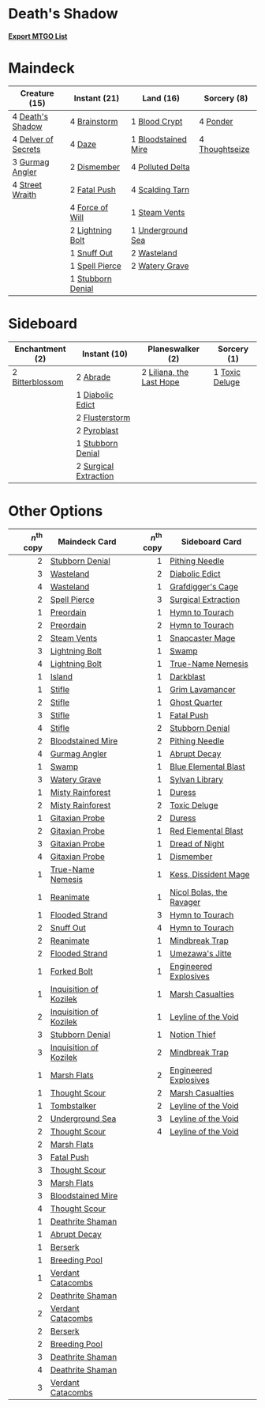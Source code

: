 # Death's Shadow

#### [Export MTGO List](../collection/Death's%20Shadow/Death's%20Shadow.txt)
# Maindeck

|                                        Creature (15)                                         |                                        Instant (21)                                        |                                          Land (16)                                           |                                       Sorcery (8)                                       |
|----------------------------------------------------------------------------------------------|--------------------------------------------------------------------------------------------|----------------------------------------------------------------------------------------------|-----------------------------------------------------------------------------------------|
|4 [Death's Shadow](http://gatherer.wizards.com/Pages/Card/Details.aspx?multiverseid=425889)   |4 [Brainstorm](http://gatherer.wizards.com/Pages/Card/Details.aspx?multiverseid=382871)     |1 [Blood Crypt](http://gatherer.wizards.com/Pages/Card/Details.aspx?multiverseid=405093)      |4 [Ponder](http://gatherer.wizards.com/Pages/Card/Details.aspx?multiverseid=244313)      |
|4 [Delver of Secrets](http://gatherer.wizards.com/Pages/Card/Details.aspx?multiverseid=439326)|4 [Daze](http://gatherer.wizards.com/Pages/Card/Details.aspx?multiverseid=413586)           |1 [Bloodstained Mire](http://gatherer.wizards.com/Pages/Card/Details.aspx?multiverseid=405094)|4 [Thoughtseize](http://gatherer.wizards.com/Pages/Card/Details.aspx?multiverseid=438676)|
|3 [Gurmag Angler](http://gatherer.wizards.com/Pages/Card/Details.aspx?multiverseid=391850)    |2 [Dismember](http://gatherer.wizards.com/Pages/Card/Details.aspx?multiverseid=397830)      |4 [Polluted Delta](http://gatherer.wizards.com/Pages/Card/Details.aspx?multiverseid=405104)   |                                                                                         |
|4 [Street Wraith](http://gatherer.wizards.com/Pages/Card/Details.aspx?multiverseid=370428)    |2 [Fatal Push](http://gatherer.wizards.com/Pages/Card/Details.aspx?multiverseid=423724)     |4 [Scalding Tarn](http://gatherer.wizards.com/Pages/Card/Details.aspx?multiverseid=426069)    |                                                                                         |
|                                                                                              |4 [Force of Will](http://gatherer.wizards.com/Pages/Card/Details.aspx?multiverseid=382943)  |1 [Steam Vents](http://gatherer.wizards.com/Pages/Card/Details.aspx?multiverseid=405109)      |                                                                                         |
|                                                                                              |2 [Lightning Bolt](http://gatherer.wizards.com/Pages/Card/Details.aspx?multiverseid=234704) |1 [Underground Sea](http://gatherer.wizards.com/Pages/Card/Details.aspx?multiverseid=383142)  |                                                                                         |
|                                                                                              |1 [Snuff Out](http://gatherer.wizards.com/Pages/Card/Details.aspx?multiverseid=201794)      |2 [Wasteland](http://gatherer.wizards.com/Pages/Card/Details.aspx?multiverseid=413790)        |                                                                                         |
|                                                                                              |1 [Spell Pierce](http://gatherer.wizards.com/Pages/Card/Details.aspx?multiverseid=425876)   |2 [Watery Grave](http://gatherer.wizards.com/Pages/Card/Details.aspx?multiverseid=405114)     |                                                                                         |
|                                                                                              |1 [Stubborn Denial](http://gatherer.wizards.com/Pages/Card/Details.aspx?multiverseid=386673)|                                                                                              |                                                                                         |


# Sideboard

|                                     Enchantment (2)                                      |                                          Instant (10)                                          |                                         Planeswalker (2)                                          |                                       Sorcery (1)                                       |
|------------------------------------------------------------------------------------------|------------------------------------------------------------------------------------------------|---------------------------------------------------------------------------------------------------|-----------------------------------------------------------------------------------------|
|2 [Bitterblossom](http://gatherer.wizards.com/Pages/Card/Details.aspx?multiverseid=397701)|2 [Abrade](http://gatherer.wizards.com/Pages/Card/Details.aspx?multiverseid=430772)             |2 [Liliana, the Last Hope](http://gatherer.wizards.com/Pages/Card/Details.aspx?multiverseid=414388)|1 [Toxic Deluge](http://gatherer.wizards.com/Pages/Card/Details.aspx?multiverseid=413650)|
|                                                                                          |1 [Diabolic Edict](http://gatherer.wizards.com/Pages/Card/Details.aspx?multiverseid=442074)     |                                                                                                   |                                                                                         |
|                                                                                          |2 [Flusterstorm](http://gatherer.wizards.com/Pages/Card/Details.aspx?multiverseid=382942)       |                                                                                                   |                                                                                         |
|                                                                                          |2 [Pyroblast](http://gatherer.wizards.com/Pages/Card/Details.aspx?multiverseid=159243)          |                                                                                                   |                                                                                         |
|                                                                                          |1 [Stubborn Denial](http://gatherer.wizards.com/Pages/Card/Details.aspx?multiverseid=386673)    |                                                                                                   |                                                                                         |
|                                                                                          |2 [Surgical Extraction](http://gatherer.wizards.com/Pages/Card/Details.aspx?multiverseid=397706)|                                                                                                   |                                                                                         |


# Other Options

|*n*<sup>th</sup> copy|                                          Maindeck Card                                          |*n*<sup>th</sup> copy|                                          Sideboard Card                                           |
|--------------------:|-------------------------------------------------------------------------------------------------|--------------------:|---------------------------------------------------------------------------------------------------|
|                    2|[Stubborn Denial](http://gatherer.wizards.com/Pages/Card/Details.aspx?multiverseid=386673)       |                    1|[Pithing Needle](http://gatherer.wizards.com/Pages/Card/Details.aspx?multiverseid=425815)          |
|                    3|[Wasteland](http://gatherer.wizards.com/Pages/Card/Details.aspx?multiverseid=413790)             |                    2|[Diabolic Edict](http://gatherer.wizards.com/Pages/Card/Details.aspx?multiverseid=442074)          |
|                    4|[Wasteland](http://gatherer.wizards.com/Pages/Card/Details.aspx?multiverseid=413790)             |                    1|[Grafdigger's Cage](http://gatherer.wizards.com/Pages/Card/Details.aspx?multiverseid=426046)       |
|                    2|[Spell Pierce](http://gatherer.wizards.com/Pages/Card/Details.aspx?multiverseid=425876)          |                    3|[Surgical Extraction](http://gatherer.wizards.com/Pages/Card/Details.aspx?multiverseid=397706)     |
|                    1|[Preordain](http://gatherer.wizards.com/Pages/Card/Details.aspx?multiverseid=265979)             |                    1|[Hymn to Tourach](http://gatherer.wizards.com/Pages/Card/Details.aspx?multiverseid=382976)         |
|                    2|[Preordain](http://gatherer.wizards.com/Pages/Card/Details.aspx?multiverseid=265979)             |                    2|[Hymn to Tourach](http://gatherer.wizards.com/Pages/Card/Details.aspx?multiverseid=382976)         |
|                    2|[Steam Vents](http://gatherer.wizards.com/Pages/Card/Details.aspx?multiverseid=405109)           |                    1|[Snapcaster Mage](http://gatherer.wizards.com/Pages/Card/Details.aspx?multiverseid=425875)         |
|                    3|[Lightning Bolt](http://gatherer.wizards.com/Pages/Card/Details.aspx?multiverseid=234704)        |                    1|[Swamp](http://gatherer.wizards.com/Pages/Card/Details.aspx?multiverseid=439603)                   |
|                    4|[Lightning Bolt](http://gatherer.wizards.com/Pages/Card/Details.aspx?multiverseid=234704)        |                    1|[True-Name Nemesis](http://gatherer.wizards.com/Pages/Card/Details.aspx?multiverseid=376562)       |
|                    1|[Island](http://gatherer.wizards.com/Pages/Card/Details.aspx?multiverseid=439602)                |                    1|[Darkblast](http://gatherer.wizards.com/Pages/Card/Details.aspx?multiverseid=87922)                |
|                    1|[Stifle](http://gatherer.wizards.com/Pages/Card/Details.aspx?multiverseid=429877)                |                    1|[Grim Lavamancer](http://gatherer.wizards.com/Pages/Card/Details.aspx?multiverseid=234706)         |
|                    2|[Stifle](http://gatherer.wizards.com/Pages/Card/Details.aspx?multiverseid=429877)                |                    1|[Ghost Quarter](http://gatherer.wizards.com/Pages/Card/Details.aspx?multiverseid=430470)           |
|                    3|[Stifle](http://gatherer.wizards.com/Pages/Card/Details.aspx?multiverseid=429877)                |                    1|[Fatal Push](http://gatherer.wizards.com/Pages/Card/Details.aspx?multiverseid=423724)              |
|                    4|[Stifle](http://gatherer.wizards.com/Pages/Card/Details.aspx?multiverseid=429877)                |                    2|[Stubborn Denial](http://gatherer.wizards.com/Pages/Card/Details.aspx?multiverseid=386673)         |
|                    2|[Bloodstained Mire](http://gatherer.wizards.com/Pages/Card/Details.aspx?multiverseid=405094)     |                    2|[Pithing Needle](http://gatherer.wizards.com/Pages/Card/Details.aspx?multiverseid=425815)          |
|                    4|[Gurmag Angler](http://gatherer.wizards.com/Pages/Card/Details.aspx?multiverseid=391850)         |                    1|[Abrupt Decay](http://gatherer.wizards.com/Pages/Card/Details.aspx?multiverseid=425971)            |
|                    1|[Swamp](http://gatherer.wizards.com/Pages/Card/Details.aspx?multiverseid=439603)                 |                    1|[Blue Elemental Blast](http://gatherer.wizards.com/Pages/Card/Details.aspx?multiverseid=202520)    |
|                    3|[Watery Grave](http://gatherer.wizards.com/Pages/Card/Details.aspx?multiverseid=405114)          |                    1|[Sylvan Library](http://gatherer.wizards.com/Pages/Card/Details.aspx?multiverseid=383120)          |
|                    1|[Misty Rainforest](http://gatherer.wizards.com/Pages/Card/Details.aspx?multiverseid=426065)      |                    1|[Duress](http://gatherer.wizards.com/Pages/Card/Details.aspx?multiverseid=270465)                  |
|                    2|[Misty Rainforest](http://gatherer.wizards.com/Pages/Card/Details.aspx?multiverseid=426065)      |                    2|[Toxic Deluge](http://gatherer.wizards.com/Pages/Card/Details.aspx?multiverseid=413650)            |
|                    1|[Gitaxian Probe](http://gatherer.wizards.com/Pages/Card/Details.aspx?multiverseid=233056)        |                    2|[Duress](http://gatherer.wizards.com/Pages/Card/Details.aspx?multiverseid=270465)                  |
|                    2|[Gitaxian Probe](http://gatherer.wizards.com/Pages/Card/Details.aspx?multiverseid=233056)        |                    1|[Red Elemental Blast](http://gatherer.wizards.com/Pages/Card/Details.aspx?multiverseid=202447)     |
|                    3|[Gitaxian Probe](http://gatherer.wizards.com/Pages/Card/Details.aspx?multiverseid=233056)        |                    1|[Dread of Night](http://gatherer.wizards.com/Pages/Card/Details.aspx?multiverseid=4658)            |
|                    4|[Gitaxian Probe](http://gatherer.wizards.com/Pages/Card/Details.aspx?multiverseid=233056)        |                    1|[Dismember](http://gatherer.wizards.com/Pages/Card/Details.aspx?multiverseid=397830)               |
|                    1|[True-Name Nemesis](http://gatherer.wizards.com/Pages/Card/Details.aspx?multiverseid=376562)     |                    1|[Kess, Dissident Mage](http://gatherer.wizards.com/Pages/Card/Details.aspx?multiverseid=433280)    |
|                    1|[Reanimate](http://gatherer.wizards.com/Pages/Card/Details.aspx?multiverseid=270452)             |                    1|[Nicol Bolas, the Ravager](http://gatherer.wizards.com/Pages/Card/Details.aspx?multiverseid=447354)|
|                    1|[Flooded Strand](http://gatherer.wizards.com/Pages/Card/Details.aspx?multiverseid=405098)        |                    3|[Hymn to Tourach](http://gatherer.wizards.com/Pages/Card/Details.aspx?multiverseid=382976)         |
|                    2|[Snuff Out](http://gatherer.wizards.com/Pages/Card/Details.aspx?multiverseid=201794)             |                    4|[Hymn to Tourach](http://gatherer.wizards.com/Pages/Card/Details.aspx?multiverseid=382976)         |
|                    2|[Reanimate](http://gatherer.wizards.com/Pages/Card/Details.aspx?multiverseid=270452)             |                    1|[Mindbreak Trap](http://gatherer.wizards.com/Pages/Card/Details.aspx?multiverseid=197532)          |
|                    2|[Flooded Strand](http://gatherer.wizards.com/Pages/Card/Details.aspx?multiverseid=405098)        |                    1|[Umezawa's Jitte](http://gatherer.wizards.com/Pages/Card/Details.aspx?multiverseid=416756)         |
|                    1|[Forked Bolt](http://gatherer.wizards.com/Pages/Card/Details.aspx?multiverseid=401702)           |                    1|[Engineered Explosives](http://gatherer.wizards.com/Pages/Card/Details.aspx?multiverseid=370549)   |
|                    1|[Inquisition of Kozilek](http://gatherer.wizards.com/Pages/Card/Details.aspx?multiverseid=425900)|                    1|[Marsh Casualties](http://gatherer.wizards.com/Pages/Card/Details.aspx?multiverseid=401696)        |
|                    2|[Inquisition of Kozilek](http://gatherer.wizards.com/Pages/Card/Details.aspx?multiverseid=425900)|                    1|[Leyline of the Void](http://gatherer.wizards.com/Pages/Card/Details.aspx?multiverseid=205013)     |
|                    3|[Stubborn Denial](http://gatherer.wizards.com/Pages/Card/Details.aspx?multiverseid=386673)       |                    1|[Notion Thief](http://gatherer.wizards.com/Pages/Card/Details.aspx?multiverseid=442200)            |
|                    3|[Inquisition of Kozilek](http://gatherer.wizards.com/Pages/Card/Details.aspx?multiverseid=425900)|                    2|[Mindbreak Trap](http://gatherer.wizards.com/Pages/Card/Details.aspx?multiverseid=197532)          |
|                    1|[Marsh Flats](http://gatherer.wizards.com/Pages/Card/Details.aspx?multiverseid=426064)           |                    2|[Engineered Explosives](http://gatherer.wizards.com/Pages/Card/Details.aspx?multiverseid=370549)   |
|                    1|[Thought Scour](http://gatherer.wizards.com/Pages/Card/Details.aspx?multiverseid=438642)         |                    2|[Marsh Casualties](http://gatherer.wizards.com/Pages/Card/Details.aspx?multiverseid=401696)        |
|                    1|[Tombstalker](http://gatherer.wizards.com/Pages/Card/Details.aspx?multiverseid=370539)           |                    2|[Leyline of the Void](http://gatherer.wizards.com/Pages/Card/Details.aspx?multiverseid=205013)     |
|                    2|[Underground Sea](http://gatherer.wizards.com/Pages/Card/Details.aspx?multiverseid=383142)       |                    3|[Leyline of the Void](http://gatherer.wizards.com/Pages/Card/Details.aspx?multiverseid=205013)     |
|                    2|[Thought Scour](http://gatherer.wizards.com/Pages/Card/Details.aspx?multiverseid=438642)         |                    4|[Leyline of the Void](http://gatherer.wizards.com/Pages/Card/Details.aspx?multiverseid=205013)     |
|                    2|[Marsh Flats](http://gatherer.wizards.com/Pages/Card/Details.aspx?multiverseid=426064)           |                     |                                                                                                   |
|                    3|[Fatal Push](http://gatherer.wizards.com/Pages/Card/Details.aspx?multiverseid=423724)            |                     |                                                                                                   |
|                    3|[Thought Scour](http://gatherer.wizards.com/Pages/Card/Details.aspx?multiverseid=438642)         |                     |                                                                                                   |
|                    3|[Marsh Flats](http://gatherer.wizards.com/Pages/Card/Details.aspx?multiverseid=426064)           |                     |                                                                                                   |
|                    3|[Bloodstained Mire](http://gatherer.wizards.com/Pages/Card/Details.aspx?multiverseid=405094)     |                     |                                                                                                   |
|                    4|[Thought Scour](http://gatherer.wizards.com/Pages/Card/Details.aspx?multiverseid=438642)         |                     |                                                                                                   |
|                    1|[Deathrite Shaman](http://gatherer.wizards.com/Pages/Card/Details.aspx?multiverseid=413757)      |                     |                                                                                                   |
|                    1|[Abrupt Decay](http://gatherer.wizards.com/Pages/Card/Details.aspx?multiverseid=425971)          |                     |                                                                                                   |
|                    1|[Berserk](http://gatherer.wizards.com/Pages/Card/Details.aspx?multiverseid=382865)               |                     |                                                                                                   |
|                    1|[Breeding Pool](http://gatherer.wizards.com/Pages/Card/Details.aspx?multiverseid=405095)         |                     |                                                                                                   |
|                    1|[Verdant Catacombs](http://gatherer.wizards.com/Pages/Card/Details.aspx?multiverseid=426074)     |                     |                                                                                                   |
|                    2|[Deathrite Shaman](http://gatherer.wizards.com/Pages/Card/Details.aspx?multiverseid=413757)      |                     |                                                                                                   |
|                    2|[Verdant Catacombs](http://gatherer.wizards.com/Pages/Card/Details.aspx?multiverseid=426074)     |                     |                                                                                                   |
|                    2|[Berserk](http://gatherer.wizards.com/Pages/Card/Details.aspx?multiverseid=382865)               |                     |                                                                                                   |
|                    2|[Breeding Pool](http://gatherer.wizards.com/Pages/Card/Details.aspx?multiverseid=405095)         |                     |                                                                                                   |
|                    3|[Deathrite Shaman](http://gatherer.wizards.com/Pages/Card/Details.aspx?multiverseid=413757)      |                     |                                                                                                   |
|                    4|[Deathrite Shaman](http://gatherer.wizards.com/Pages/Card/Details.aspx?multiverseid=413757)      |                     |                                                                                                   |
|                    3|[Verdant Catacombs](http://gatherer.wizards.com/Pages/Card/Details.aspx?multiverseid=426074)     |                     |                                                                                                   |

